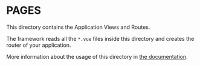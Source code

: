 # PAGES

This directory contains the Application Views and Routes.

The framework reads all the `*.vue` files inside this directory and creates the router of your application.

More information about the usage of this directory in [the documentation](https://nuxtjs.org/guide/routing).
